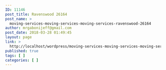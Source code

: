 ```yaml
---
ID: 11146
post_title: Ravenswood 26164
post_name: >
  moving-services-moving-services-moving-services-ravenswood-26164
author: mrgabonijeff@gmail.com
post_date: 2018-03-28 01:49:45
layout: page
link: >
  http://localhost/wordpress/moving-services-moving-services-moving-services-ravenswood-26164/
published: true
tags: [ ]
categories: [ ]
---
```

